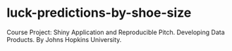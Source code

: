 # luck-predictions-by-shoe-size
Course Project: Shiny Application and Reproducible Pitch. Developing Data Products. By Johns Hopkins University.

